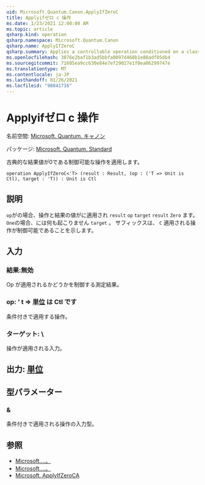 ```yaml
---
uid: Microsoft.Quantum.Canon.ApplyIfZeroC
title: Applyifゼロ c 操作
ms.date: 1/23/2021 12:00:00 AM
ms.topic: article
qsharp.kind: operation
qsharp.namespace: Microsoft.Quantum.Canon
qsharp.name: ApplyIfZeroC
qsharp.summary: Applies a controllable operation conditioned on a classical result value being zero.
ms.openlocfilehash: 3876e2baf1b3ad5bbfa0097d468b1e88adf05db4
ms.sourcegitcommit: 71605ea9cc630e84e7ef29027e1f0ea06299747e
ms.translationtype: MT
ms.contentlocale: ja-JP
ms.lasthandoff: 01/26/2021
ms.locfileid: "98841716"
---
```

# <a name="applyifzeroc-operation"></a>Applyifゼロ c 操作

名前空間: [Microsoft. Quantum. キャノン](xref:Microsoft.Quantum.Canon)

パッケージ: [Microsoft. Quantum. Standard](https://nuget.org/packages/Microsoft.Quantum.Standard)


古典的な結果値が0である制御可能な操作を適用します。

```qsharp
operation ApplyIfZeroC<'T> (result : Result, (op : ('T => Unit is Ctl), target : 'T)) : Unit is Ctl
```


## <a name="description"></a>説明

`op`がの場合、操作と結果の値がに適用され `result` `op` `target` `result` `Zero` ます。 `One`の場合、には何も起こりません `target` 。
サフィックスは、 `C` 適用される操作が制御可能であることを示します。

## <a name="input"></a>入力

### <a name="result--__invalidresult__"></a>結果:__無効 <Result>__

Op が適用されるかどうかを制御する測定結果。


### <a name="op--t--unit--is-ctl"></a>op: ' t => [単位](xref:microsoft.quantum.lang-ref.unit)  は Ctl です

条件付きで適用する操作。


### <a name="target--t"></a>ターゲット: \

操作が適用される入力。



## <a name="output--unit"></a>出力: [単位](xref:microsoft.quantum.lang-ref.unit)



## <a name="type-parameters"></a>型パラメーター

### <a name="t"></a>&

条件付きで適用される操作の入力型。

## <a name="see-also"></a>参照

- [Microsoft....。](xref:Microsoft.Quantum.Canon.ApplyIfZeroC)
- [Microsoft....。](xref:Microsoft.Quantum.Canon.ApplyIfZeroA)
- [Microsoft. ApplyIfZeroCA](xref:Microsoft.Quantum.Canon.ApplyIfZeroCA)